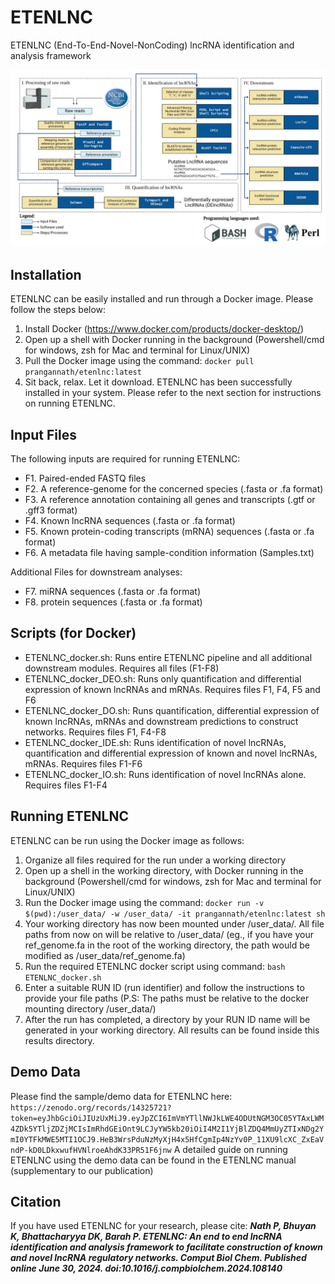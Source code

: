 # ETENLNC
ETENLNC (End-To-End-Novel-NonCoding) lncRNA identification and analysis framework

![ETENLNC workflow diagram.](https://github.com/EvolOMICS-TU/ETENLNC/blob/main/ETENLNC.svg?raw=TRUE)

## Installation
ETENLNC can be easily installed and run through a Docker image. Please follow the steps below:
1. Install Docker (https://www.docker.com/products/docker-desktop/)
2. Open up a shell with Docker running in the background (Powershell/cmd for windows, zsh for Mac and terminal for Linux/UNIX)
3. Pull the Docker image using the command:
   `docker pull prangannath/etenlnc:latest`
4. Sit back, relax. Let it download.
ETENLNC has been successfully installed in your system. Please refer to the next section for instructions on running ETENLNC.

## Input Files
The following inputs are required for running ETENLNC:
* F1. Paired-ended FASTQ files
* F2. A reference-genome for the concerned species (.fasta or .fa format)
* F3. A reference annotation containing all genes and transcripts (.gtf or .gff3 format)
* F4. Known lncRNA sequences (.fasta or .fa format)
* F5. Known protein-coding transcripts (mRNA) sequences (.fasta or .fa format)
* F6. A metadata file having sample-condition information (Samples.txt)

Additional Files for downstream analyses:
* F7. miRNA sequences (.fasta or .fa format)
* F8. protein sequences (.fasta or .fa format)

## Scripts (for Docker)
* ETENLNC_docker.sh: Runs entire ETENLNC pipeline and all additional downstream modules. Requires all files (F1-F8)
* ETENLNC_docker_DEO.sh: Runs only quantification and differential expression of known lncRNAs and mRNAs. Requires files F1, F4, F5 and F6
* ETENLNC_docker_DO.sh: Runs quantification, differential expression of known lncRNAs, mRNAs and downstream predictions to construct networks. Requires files F1, F4-F8
* ETENLNC_docker_IDE.sh: Runs identification of novel lncRNAs, quantification and differential expression of known and novel lncRNAs, mRNAs. Requires files F1-F6
* ETENLNC_docker_IO.sh: Runs identification of novel lncRNAs alone. Requires files F1-F4

## Running ETENLNC
ETENLNC can be run using the Docker image as follows:
1. Organize all files required for the run under a working directory
2. Open up a shell in the working directory, with Docker running in the background (Powershell/cmd for windows, zsh for Mac and terminal for Linux/UNIX)
3. Run the Docker image using the command:
`docker run -v $(pwd):/user_data/ -w /user_data/ -it prangannath/etenlnc:latest sh`
4. Your working directory has now been mounted under /user_data/. All file paths from now on will be relative to /user_data/ (eg., if you have your ref_genome.fa in the root of the working directory, the path would be modified as /user_data/ref_genome.fa)
5. Run the required ETENLNC docker script using command:
`bash ETENLNC_docker.sh`
6. Enter a suitable RUN ID (run identifier) and follow the instructions to provide your file paths (P.S: The paths must be relative to the docker mounting directory /user_data/)
7. After the run has completed, a directory by your RUN ID name will be generated in your working directory. All results can be found inside this results directory.

## Demo Data
Please find the sample/demo data for ETENLNC here: 
`https://zenodo.org/records/14325721?token=eyJhbGciOiJIUzUxMiJ9.eyJpZCI6ImVmYTllNWJkLWE4ODUtNGM3OC05YTAxLWM4ZDk5YTljZDZjMCIsImRhdGEiOnt9LCJyYW5kb20iOiI4M2I1YjBlZDQ4MmUyZTIxNDg2YmI0YTFkMWE5MTI1OCJ9.HeB3WrsPduNzMyXjH4x5HfCgmIp4NzYv0P_11XU9lcXC_ZxEaVndP-kD0LDkxwufHVNlroeAhdK33PR51F6jnw`
A detailed guide on running ETENLNC using the demo data can be found in the ETENLNC manual (supplementary to our publication)

## Citation
If you have used ETENLNC for your research, please cite: 
***Nath P, Bhuyan K, Bhattacharyya DK, Barah P. ETENLNC: An end to end lncRNA identification and analysis framework to facilitate construction of known and novel lncRNA regulatory networks. Comput Biol Chem. Published online June 30, 2024. doi:10.1016/j.compbiolchem.2024.108140***
